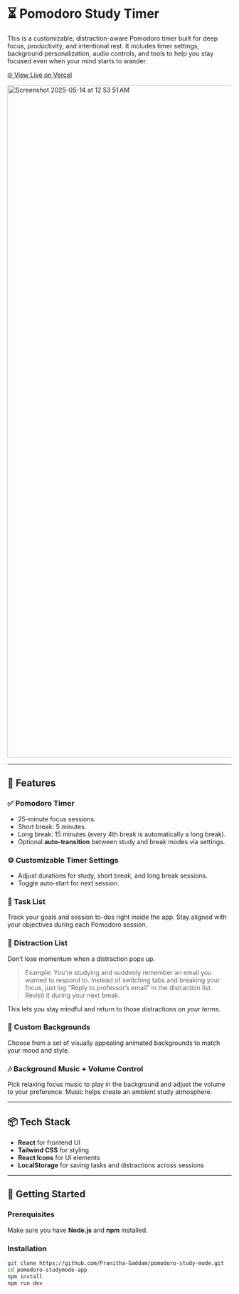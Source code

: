 # ⏳ Pomodoro Study Timer

This is a customizable, distraction-aware Pomodoro timer built for deep focus, productivity, and intentional rest. It includes timer settings, background personalization, audio controls, and tools to help you stay focused even when your mind starts to wander.

[🌐 View Live on Vercel](https://pomodoro-study-mode.vercel.app)

<img width="1512" alt="Screenshot 2025-05-14 at 12 53 51 AM" src="https://github.com/user-attachments/assets/934aaabf-3338-4779-a9ef-606465870c0a" />

---

## 🧠 Features

### ✅ Pomodoro Timer
- 25-minute focus sessions.
- Short break: 5 minutes.
- Long break: 15 minutes (every 4th break is automatically a long break).
- Optional **auto-transition** between study and break modes via settings.

### ⚙️ Customizable Timer Settings
- Adjust durations for study, short break, and long break sessions.
- Toggle auto-start for next session.

### 📝 Task List
Track your goals and session to-dos right inside the app. Stay aligned with your objectives during each Pomodoro session.

### 🚧 Distraction List
Don’t lose momentum when a distraction pops up.

> Example: You’re studying and suddenly remember an email you wanted to respond to. Instead of switching tabs and breaking your focus, just log "Reply to professor’s email" in the distraction list. Revisit it during your next break.

This lets you stay mindful and return to those distractions *on your terms*.

### 🌄 Custom Backgrounds
Choose from a set of visually appealing animated backgrounds to match your mood and style.

### 🎶 Background Music + Volume Control
Pick relaxing focus music to play in the background and adjust the volume to your preference. Music helps create an ambient study atmosphere.

---

## 📦 Tech Stack

- **React** for frontend UI
- **Tailwind CSS** for styling
- **React Icons** for UI elements
- **LocalStorage** for saving tasks and distractions across sessions

---

## 🚀 Getting Started

### Prerequisites
Make sure you have **Node.js** and **npm** installed.

### Installation

```bash
git clone https://github.com/Pranitha-Gaddam/pomodoro-study-mode.git
cd pomodoro-studymode-app
npm install
npm run dev
